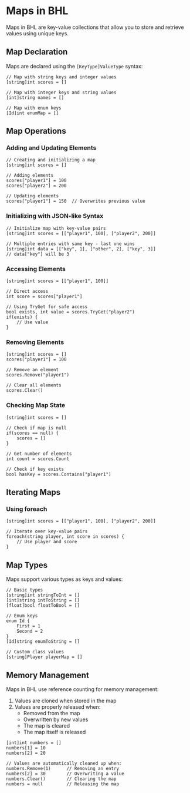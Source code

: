 # Maps in BHL

Maps in BHL are key-value collections that allow you to store and retrieve values using unique keys.

## Map Declaration

Maps are declared using the `[KeyType]ValueType` syntax:

```bhl
// Map with string keys and integer values
[string]int scores = []

// Map with integer keys and string values
[int]string names = []

// Map with enum keys
[Id]int enumMap = []
```

## Map Operations

### Adding and Updating Elements

```bhl
// Creating and initializing a map
[string]int scores = []

// Adding elements
scores["player1"] = 100
scores["player2"] = 200

// Updating elements
scores["player1"] = 150  // Overwrites previous value
```

### Initializing with JSON-like Syntax

```bhl
// Initialize map with key-value pairs
[string]int scores = [["player1", 100], ["player2", 200]]

// Multiple entries with same key - last one wins
[string]int data = [["key", 1], ["other", 2], ["key", 3]]
// data["key"] will be 3
```

### Accessing Elements

```bhl
[string]int scores = [["player1", 100]]

// Direct access
int score = scores["player1"]

// Using TryGet for safe access
bool exists, int value = scores.TryGet("player2")
if(exists) {
    // Use value
}
```

### Removing Elements

```bhl
[string]int scores = []
scores["player1"] = 100

// Remove an element
scores.Remove("player1")

// Clear all elements
scores.Clear()
```

### Checking Map State

```bhl
[string]int scores = []

// Check if map is null
if(scores == null) {
    scores = []
}

// Get number of elements
int count = scores.Count

// Check if key exists
bool hasKey = scores.Contains("player1")
```

## Iterating Maps

### Using foreach

```bhl
[string]int scores = [["player1", 100], ["player2", 200]]

// Iterate over key-value pairs
foreach(string player, int score in scores) {
    // Use player and score
}
```

## Map Types

Maps support various types as keys and values:

```bhl
// Basic types
[string]int stringToInt = []
[int]string intToString = []
[float]bool floatToBool = []

// Enum keys
enum Id {
    First = 1
    Second = 2
}
[Id]string enumToString = []

// Custom class values
[string]Player playerMap = []
```

## Memory Management

Maps in BHL use reference counting for memory management:

1. Values are cloned when stored in the map
2. Values are properly released when:
   - Removed from the map
   - Overwritten by new values
   - The map is cleared
   - The map itself is released

```bhl
[int]int numbers = []
numbers[1] = 10
numbers[2] = 20

// Values are automatically cleaned up when:
numbers.Remove(1)      // Removing an entry
numbers[2] = 30        // Overwriting a value
numbers.Clear()        // Clearing the map
numbers = null         // Releasing the map
```
